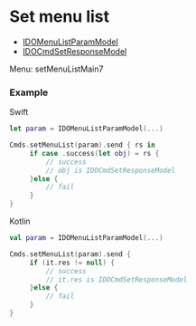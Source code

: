 # Set menu list
* [IDOMenuListParamModel](../model/IDOMenuListParamModel.md)
* [IDOCmdSetResponseModel](../model/IDOCmdSetResponseModel.md)

Menu: setMenuListMain7

### Example

Swift
```swift
let param = IDOMenuListParamModel(...)

Cmds.setMenuList(param).send { rs in
     if case .success(let obj) = rs {
         // success
         // obj is IDOCmdSetResponseModel
     }else {
         // fail
     }
}
```

Kotlin
```kotlin
val param = IDOMenuListParamModel(...)

Cmds.setMenuList(param).send {
     if (it.res != null) {
         // success
         // it.res is IDOCmdSetResponseModel
     }else {
         // fail
     }
}
```
